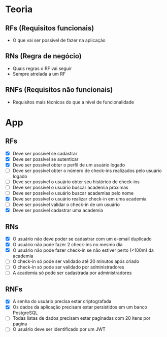 # Teoria
## RFs (Requisitos funcionais)
- O que vai ser possível de fazer na aplicação

## RNs (Regra de negócio)
- Quais regras o RF vai seguir
- Sempre atrelada a um RF

## RNFs (Requisitos não funcionais)
- Requisitos mais técnicos do que a nível de funcionalidade


# App
## RFs 
- [x] Deve ser possível se cadastrar
- [x] Deve ser possível se autenticar
- [x] Deve ser possível obter o perfil de um usuário logado
- [ ] Deve ser possível obter o número de check-ins realizados pelo usuário logado
- [ ] Deve ser possível o usuário obter seu histórico de check-ins
- [ ] Deve ser possível o usuário buscar academia próximas
- [ ] Deve ser possível o usuário buscar academias pelo nome
- [x] Deve ser possível o usuário realizar check-in em uma academia
- [ ] Deve ser possível validar o check-in de um usuário
- [x] Deve ser possível cadastrar uma academia

## RNs
- [x] O usuário não deve poder se cadastrar com um e-email duplicado
- [x] O usuário não pode fazer 2 check-ins no mesmo dia
- [x] O usuário não pode fazer check-in se não estiver perto (<100m) da academia
- [ ] O check-in só pode ser validado até 20 minutos após criado
- [ ] O check-in só pode ser validado por administradores
- [ ] A academia só pode ser cadastrada por administradores

## RNFs
- [x] A senha do usuário precisa estar criptografada
- [x] Os dados da aplicação precisam estar persistidos em um banco PostgreSQL
- [ ] Todas listas de dados precisam estar paginadas com 20 itens por página
- [ ] O usuário deve ser identificado por um JWT
